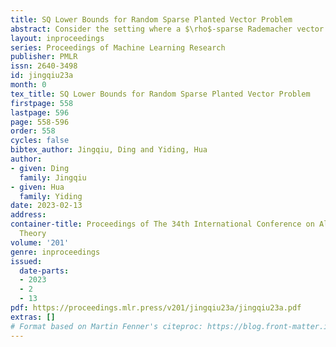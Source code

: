 ```yaml
---
title: SQ Lower Bounds for Random Sparse Planted Vector Problem
abstract: Consider the setting where a $\rho$-sparse Rademacher vector is planted in a random $d$-dimensional subspace of $R^n$. A classical question is how to recover this planted vector given a random basis in this subspace. A recent result by Zadik et al. showed that the Lattice basis reduction algorithm can recover the planted vector when $n\geq d+1$ (Zadik et al. (2021)). Although the algorithm is not expected to tolerate inverse polynomial amount of noise, it is surprising because it was previously shown that recovery cannot be achieved by low degree polynomials when $n \ll \rho^2 d^{2}$ (Mao and Wein (2021)). A natural question is whether we can derive an Statistical Query (SQ) lower bound matching the previous low degree lower bound in Mao and Wein (2021). This will: (1) imply that the SQ lower bound can be surpassed by lattice based algorithms; (2) predict the computational hardness when the planted vector is perturbed by inverse polynomial amount of noise. In this paper, we prove such an SQ lower bound. In particular, we show that super-polynomial number of VSTAT queries is needed to solve the easier statistical testing problem when $n \ll \rho^2 d^{2}$ and $\rho \gg \frac{1}{\sqrt{d}}$. The most notable technique we used to derive the SQ lower bound is the almost equivalence relationship between SQ lower bound and low degree lower bound (Brennan et al. (2020); Mao and Wein (2021)).
layout: inproceedings
series: Proceedings of Machine Learning Research
publisher: PMLR
issn: 2640-3498
id: jingqiu23a
month: 0
tex_title: SQ Lower Bounds for Random Sparse Planted Vector Problem
firstpage: 558
lastpage: 596
page: 558-596
order: 558
cycles: false
bibtex_author: Jingqiu, Ding and Yiding, Hua
author:
- given: Ding
  family: Jingqiu
- given: Hua
  family: Yiding
date: 2023-02-13
address:
container-title: Proceedings of The 34th International Conference on Algorithmic Learning
  Theory
volume: '201'
genre: inproceedings
issued:
  date-parts:
  - 2023
  - 2
  - 13
pdf: https://proceedings.mlr.press/v201/jingqiu23a/jingqiu23a.pdf
extras: []
# Format based on Martin Fenner's citeproc: https://blog.front-matter.io/posts/citeproc-yaml-for-bibliographies/
---
```


